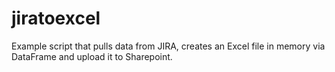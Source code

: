 # jiratoexcel
Example script that pulls data from JIRA, creates an Excel file in memory via DataFrame and upload it to Sharepoint.
